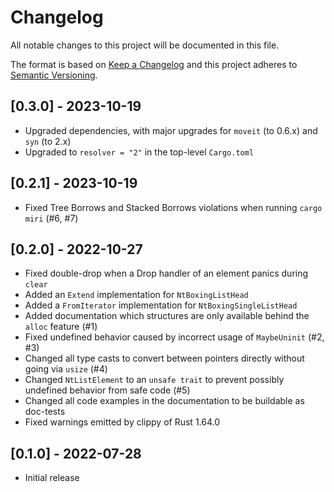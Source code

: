 # Changelog
All notable changes to this project will be documented in this file.

The format is based on [Keep a Changelog](http://keepachangelog.com/en/1.0.0/)
and this project adheres to [Semantic Versioning](https://semver.org/spec/v2.0.0.html).


## [0.3.0] - 2023-10-19
- Upgraded dependencies, with major upgrades for `moveit` (to 0.6.x) and `syn` (to 2.x)
- Upgraded to `resolver = "2"` in the top-level `Cargo.toml`

## [0.2.1] - 2023-10-19
- Fixed Tree Borrows and Stacked Borrows violations when running `cargo miri` (#6, #7)

## [0.2.0] - 2022-10-27
- Fixed double-drop when a Drop handler of an element panics during `clear`
- Added an `Extend` implementation for `NtBoxingListHead`
- Added a `FromIterator` implementation for `NtBoxingSingleListHead`
- Added documentation which structures are only available behind the `alloc` feature (#1)
- Fixed undefined behavior caused by incorrect usage of `MaybeUninit` (#2, #3)
- Changed all type casts to convert between pointers directly without going via `usize` (#4)
- Changed `NtListElement` to an `unsafe trait` to prevent possibly undefined behavior from safe code (#5)
- Changed all code examples in the documentation to be buildable as doc-tests
- Fixed warnings emitted by clippy of Rust 1.64.0

## [0.1.0] - 2022-07-28
- Initial release
